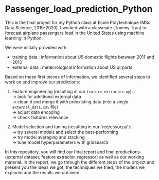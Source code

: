 # Passenger_load_prediction_Python

This is the final project for my Python class at Ecole Polytechnique (MSc Data Science, 2019-2020).
I worked with a classmate (Tommy Tran) to forecast airplane passengers load in the United States using machine learning in Python.

We were initially provided with:
* training data : information about US domestic flights between 2011 and 2013
* external data : meteorological information about US airports

Based on these first pieces of information, we identified several steps to work on and improve our predictions:

1. Feature engineering (resulting in our `feature_extractor.py`):\
→ look for additional external data\
→ clean it and merge it with preexisting data (into a single `external_data.csv` file)\
→ adjust data encoding\
→ check features relevance

2. Model selection and tuning (resulting in our `regressor.py'):\
→ try several models and select the best-performing\
→ try model averaging and stacking\
→ tune model hyperparameters with gridsearch

In this repository, you will find our final report and final productions (external dataset, feature extractor, regressor) as well as our working material.
In the report, we go through the different steps of the project and present you the ideas we got, the techniques we tried, the models we explored and the results we obtained.
